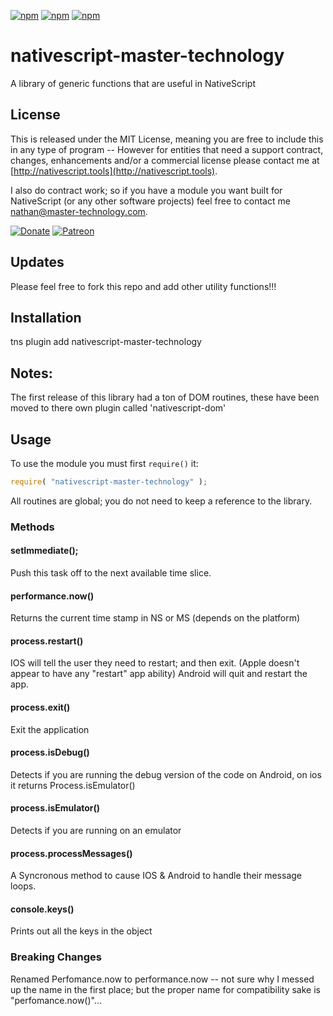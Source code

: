 [![npm](https://img.shields.io/npm/v/nativescript-master-technology.svg)](https://www.npmjs.com/package/nativescript-master-technology)
[![npm](https://img.shields.io/npm/l/nativescript-master-technology.svg)](https://www.npmjs.com/package/nativescript-master-technology)
[![npm](https://img.shields.io/npm/dt/nativescript-master-technology.svg?label=npm%20d%2fls)](https://www.npmjs.com/package/nativescript-master-technology)

# nativescript-master-technology
A library of generic functions that are useful in NativeScript

## License

This is released under the MIT License, meaning you are free to include this in any type of program -- However for entities that need a support contract, changes, enhancements and/or a commercial license please contact me at [http://nativescript.tools](http://nativescript.tools).

I also do contract work; so if you have a module you want built for NativeScript (or any other software projects) feel free to contact me [nathan@master-technology.com](mailto://nathan@master-technology.com).

[![Donate](https://img.shields.io/badge/Donate-PayPal-brightgreen.svg?style=plastic)](https://www.paypal.com/cgi-bin/webscr?cmd=_donations&business=HN8DDMWVGBNQL&lc=US&item_name=Nathanael%20Anderson&item_number=nativescript%2dmastertechnology&no_note=1&no_shipping=1&currency_code=USD&bn=PP%2dDonationsBF%3ax%3aNonHosted)
[![Patreon](https://img.shields.io/badge/Pledge-Patreon-brightgreen.svg?style=plastic)](https://www.patreon.com/NathanaelA)

## Updates

Please feel free to fork this repo and add other utility functions!!!


## Installation 
  
tns plugin add nativescript-master-technology

## Notes:

The first release of this library had a ton of DOM routines, these have been moved to there own plugin called 'nativescript-dom'


## Usage

To use the  module you must first `require()` it:

```js
require( "nativescript-master-technology" );
```

 All routines are global; you do not need to keep a reference to the library.

### Methods

#### setImmediate(<function>);
Push this task off to the next available time slice.

#### performance.now()
Returns the current time stamp in NS or MS (depends on the platform)

#### process.restart()
IOS will tell the user they need to restart; and then exit.  (Apple doesn't appear to have any "restart" app ability)
Android will quit and restart the app.

#### process.exit()
Exit the application

#### process.isDebug()
Detects if you are running the debug version of the code on Android, on ios it returns Process.isEmulator()

#### process.isEmulator()
Detects if you are running on an emulator

#### process.processMessages()
A Syncronous method to cause IOS & Android to handle their message loops.  

#### console.keys()
Prints out all the keys in the object

### Breaking Changes
Renamed Perfomance.now to performance.now -- not sure why I messed up the name in the first place; but the proper name for compatibility sake is "perfomance.now()"...
